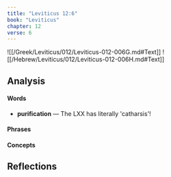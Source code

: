 ```yaml
---
title: "Leviticus 12:6"
book: "Leviticus"
chapter: 12
verse: 6
---
```

![[/Greek/Leviticus/012/Leviticus-012-006G.md#Text]]
![[/Hebrew/Leviticus/012/Leviticus-012-006H.md#Text]]

## Analysis

#### Words
- **purification** — The LXX has literally 'catharsis'!

#### Phrases

#### Concepts

## Reflections
